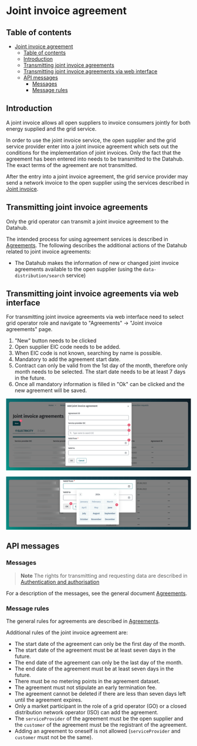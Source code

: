 ﻿# Joint invoice agreement

## Table of contents

<!-- TOC -->
* [Joint invoice agreement](#joint-invoice-agreement)
  * [Table of contents](#table-of-contents)
  * [Introduction](#introduction)
  * [Transmitting joint invoice agreements](#transmitting-joint-invoice-agreements)
  * [Transmitting joint invoice agreements via web interface](#transmitting-joint-invoice-agreements-via-web-interface)
  * [API messages](#api-messages)
    * [Messages](#messages)
    * [Message rules](#message-rules)
<!-- TOC -->

## Introduction

A joint invoice allows all open suppliers to invoice consumers jointly for both energy supplied and the grid service.

In order to use the joint invoice service, the open supplier and the grid service provider enter into a joint invoice agreement which sets out the conditions for the implementation of joint invoices. Only the fact that the agreement has been entered into needs to be transmitted to the Datahub. The exact terms of the agreement are not transmitted.

After the entry into a joint invoice agreement, the grid service provider may send a network invoice to the open supplier using the services described in [Joint invoice](14-yhisarve.md).

## Transmitting joint invoice agreements

Only the grid operator can transmit a joint invoice agreement to the Datahub.

The intended process for using agreement services is described in [Agreements](06-agreements.md). The following describes the additional actions of the Datahub related to joint invoice agreements:

- The Datahub makes the information of new or changed joint invoice agreements available to the open supplier (using the `data-distribution/search` service)

## Transmitting joint invoice agreements via web interface

For transmitting joint invoice agreements via web interface need to select grid operator role and navigate to "Agreements" -> "Joint invoice agreements" page.

1. "New" button needs to be clicked
2. Open supplier EIC code needs to be added.
3. When EIC code is not known, searching by name is possible.
4. Mandatory to add the agreement start date.
5. Contract can only be valid from the 1st day of the month, therefore only month needs to be selected. The start date needs to be at least 7 days in the future.
6. Once all mandatory information is filled in "Ok" can be clicked and the new agreement will be saved.

![Add agreement](../images/opp-ui/agreement/joint-invoice-agreement/new-agreement.png)

![Add date](../images/opp-ui/agreement/joint-invoice-agreement/add-date.png)

## API messages

### Messages

> **Note**
> The rights for transmitting and requesting data are described in [Authentication and authorisation](03-authentication-and-authorisation.md)

For a description of the messages, see the general document [Agreements](06-agreements.md).

### Message rules

The general rules for agreements are described in [Agreements](06-agreements.md#message-rules).

Additional rules of the joint invoice agreement are:

- The start date of the agreement can only be the first day of the month.
- The start date of the agreement must be at least seven days in the future.
- The end date of the agreement can only be the last day of the month.
- The end date of the agreement must be at least seven days in the future.
- There must be no metering points in the agreement dataset.
- The agreement must not stipulate an early termination fee.
- The agreement cannot be deleted if there are less than seven days left until the agreement expires.
- Only a market participant in the role of a grid operator (GO) or a closed distribution network operator (ISO) can add the agreement.
- The `serviceProvider` of the agreement must be the open supplier and the `customer` of the agreement must be the registrant of the agreement.
- Adding an agreement to oneself is not allowed (`serviceProvider` and `customer` must not be the same).
